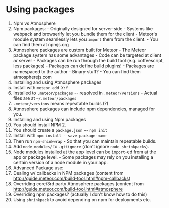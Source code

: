 # Using packages

1. Npm vs Atmosphere
  1. Npm packages:
    - Originally designed for server-side
    - Systems like webpack and browserify let you bundle them for the client
    - Meteor's module system seamlessly lets you `import` them from the client.
    - You can find them at npmjs.org
  1. Atmosphere packages are custom built for Meteor
    - The Meteor package system has some advantages
    - Code can be targeted at client *or* server
    - Packages can be run through the build tool (e.g. coffeescript, less packages)
    - Packages can define build plugins!
    - Packages are namespaced to the author
    - Binary stuff?
    - You can find them atmospherejs.com
2. Installing and using Atmosphere packages
  1. Install with `meteor add X:Y`
  2. Installed to `.meteor/packages` -- resolved in `.meteor/versions`
    - Actual files are at `~/.meteor/packages`
  3. `.meteor/versions` means repeatable builds (?)
  4. Atmosphere packages can include npm dependencies, managed for you.
3. Installing and using Npm packages
  1. You should install NPM 2.
  2. You should create a `package.json` -- `npm init`
  3. Install with `npm install --save package-name`
  4. Then run `npm-shinkwrap`
    - So that you can maintain repeatable builds.
  6. Add `node_modules/` to `.gitignore` (don't ignore `node_shrinkpacks`).
  7. Node modules installed at the app level can be `import`-ed from at the app or package level.
    - Some packages may rely on you installing a certain version of a node module in your app.
4. Advanced Package use:
  1. Dealing w/ callbacks in NPM packages (content from http://guide.meteor.com/build-tool.html#npm-callbacks)
  2. Overriding core/3rd party Atmosphere packages (content from http://guide.meteor.com/build-tool.html#atmosphere
  3. Overriding npm packages? (actually I don't know how to do this)
  4. Using `shrinkpack` to avoid depending on npm for deployments etc.